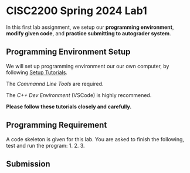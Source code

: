 # CISC2200 Spring 2024 Lab1

In this first lab assignment, we setup our **programming environment**, **modify given code**,
and **practice submitting to autograder system**.


## Programming Environment Setup
We will set up programming environment our our own computer, by following [Setup Tutorials](https://eecs280staff.github.io/tutorials/). 

The _Commannd Line Tools_ are required. 

The _C++ Dev Environment_ (VSCode) is highly recommened.

**Please follow these tutorials closely and carefully.**

## Programming Requirement

A code skeleton is given for this lab. You are asked to finish the following, test and run the program:
1.
2.
3. 

## Submission 
